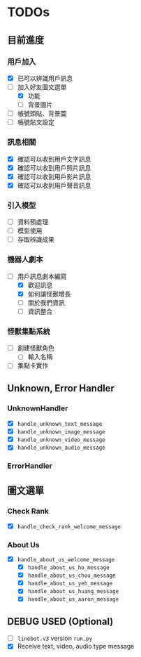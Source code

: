 # TODOs

目前進度
---

### 用戶加入
- [x] 已可以辨識用戶訊息
- [ ] 加入好友圖文選單
    - [x] 功能
    - [ ] 背景圖片
- [ ] 帳號頭貼、背景圖
- [ ] 帳號貼文設定

### 訊息相關
- [x] 確認可以收到用戶文字訊息
- [x] 確認可以收到用戶照片訊息
- [x] 確認可以收到用戶影片訊息
- [x] 確認可以收到用戶聲音訊息

### 引入模型
- [ ] 資料預處理
- [ ] 模型使用
- [ ] 存取辨識成果

### 機器人劇本
- [ ] 用戶訊息劇本編寫
    - [x] 歡迎訊息
    - [x] 如何讓怪獸增長
    - [ ] 關於我們資訊
    - [ ] 資訊整合

### 怪獸集點系統
- [ ] 創建怪獸角色
  - [ ] 輸入名稱
- [ ] 集點卡實作

Unknown, Error Handler
---
### UnknownHandler
- [x] `handle_unknown_text_message`
- [x] `handle_unknown_image_message`
- [x] `handle_unknown_video_message`
- [x] `handle_unknown_audio_message`
### ErrorHandler

圖文選單
---
### Check Rank
- [x] `handle_check_rank_welcome_message`

### About Us
- [x] `handle_about_us_welcome_message`
  - [x] `handle_about_us_ho_message`
  - [x] `handle_about_us_chou_message`
  - [x] `handle_about_us_yeh_message`
  - [x] `handle_about_us_huang_message`
  - [x] `handle_about_us_aaron_message` 

DEBUG USED (Optional)
---
- [ ] `linebot.v3` version `run.py`
- [x] Receive text, video, audio type message